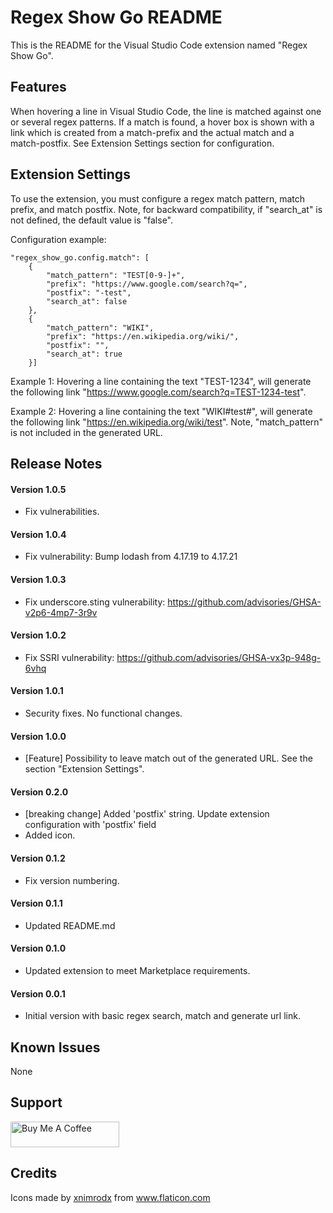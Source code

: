 # Regex Show Go README
This is the README for the Visual Studio Code extension named "Regex Show Go".

## Features
When hovering a line in Visual Studio Code, the line is matched against one or several regex patterns. If a match is found, a hover box is shown with a link which is created from a match-prefix and the actual match and a match-postfix. See Extension Settings section for configuration.

## Extension Settings
To use the extension, you must configure a regex match pattern, match prefix, and match postfix. Note, for backward compatibility, if "search_at" is not defined, the default value is "false".

Configuration example:
```
"regex_show_go.config.match": [
    {
        "match_pattern": "TEST[0-9-]+",
        "prefix": "https://www.google.com/search?q=",
        "postfix": "-test",
        "search_at": false
    },
    {
        "match_pattern": "WIKI",
        "prefix": "https://en.wikipedia.org/wiki/",
        "postfix": "",
        "search_at": true
    }]
```
Example 1:
Hovering a line containing the text "TEST-1234", will generate the following link "https://www.google.com/search?q=TEST-1234-test".

Example 2:
Hovering a line containing the text "WIKI#test#", will generate the following link "https://en.wikipedia.org/wiki/test". Note, "match_pattern" is not included in the generated URL.

## Release Notes
#### Version 1.0.5
- Fix vulnerabilities.

#### Version 1.0.4
- Fix vulnerability: Bump lodash from 4.17.19 to 4.17.21

#### Version 1.0.3
- Fix underscore.sting vulnerability: https://github.com/advisories/GHSA-v2p6-4mp7-3r9v

#### Version 1.0.2
- Fix SSRI vulnerability: https://github.com/advisories/GHSA-vx3p-948g-6vhq

#### Version 1.0.1
- Security fixes. No functional changes.

#### Version 1.0.0
- [Feature] Possibility to leave match out of the generated URL. See the section "Extension Settings".

#### Version 0.2.0
- [breaking change] Added 'postfix' string. Update extension configuration with 'postfix' field
- Added icon.

#### Version 0.1.2
- Fix version numbering.

#### Version 0.1.1
- Updated README.md

#### Version 0.1.0
- Updated extension to meet Marketplace requirements.

#### Version 0.0.1
- Initial version with basic regex search, match and generate url link.

## Known Issues
None

## Support
<a href="https://buymeacoff.ee/Kjeldgaard" target="_blank"><img src="https://cdn.buymeacoffee.com/buttons/default-orange.png" alt="Buy Me A Coffee" height="41" width="174"></a>

## Credits
Icons made by <a href="https://www.flaticon.com/authors/xnimrodx" title="xnimrodx">xnimrodx</a> from <a href="https://www.flaticon.com/" title="Flaticon"> www.flaticon.com</a>
